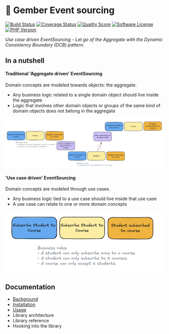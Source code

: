 # 🫚 Gember Event sourcing
[![Build Status](https://scrutinizer-ci.com/g/GemberPHP/event-sourcing/badges/build.png?b=main)](https://github.com/GemberPHP/event-sourcing/actions)
[![Coverage Status](https://img.shields.io/scrutinizer/coverage/g/GemberPHP/event-sourcing.svg?style=flat)](https://scrutinizer-ci.com/g/GemberPHP/event-sourcing/code-structure)
[![Quality Score](https://img.shields.io/scrutinizer/g/GemberPHP/event-sourcing.svg?style=flat)](https://scrutinizer-ci.com/g/GemberPHP/event-sourcing)
[![Software License](https://img.shields.io/badge/license-MIT-brightgreen.svg?style=flat)](LICENSE)
[![PHP Version](https://img.shields.io/badge/php-%5E8.3-8892BF.svg?style=flat)](http://www.php.net)

_Use case driven EventSourcing - Let go of the Aggregate with the Dynamic Consistency Boundary (DCB) pattern._

## In a nutshell

#### Traditional 'Aggregate driven' EventSourcing

Domain concepts are modeled towards objects: the aggregate.

- Any business logic related to a single domain object should live inside the aggregate
- Logic that involves other domain objects or groups of the same kind of domain objects does not belong in the aggregate

<img width="1262" alt="aggregate-driven-event-sourcing" src="/docs/images/aggregate-driven-event-sourcing.png" />

#### 'Use case driven' EventSourcing
Domain concepts are modeled through use cases.

- Any business logic tied to a use case should live inside that use case
- A use case can relate to one or more domain concepts

<img width="495" alt="use-case-driven-event-sourcing" src="/docs/images/use-case-driven-event-sourcing.png" />

## Documentation

- [Background](/docs/background.md)
- [Installation](/docs/installation.md)
- [Usage](/docs/usage.md)
- Library architecture
- Library reference
- Hooking into the library
